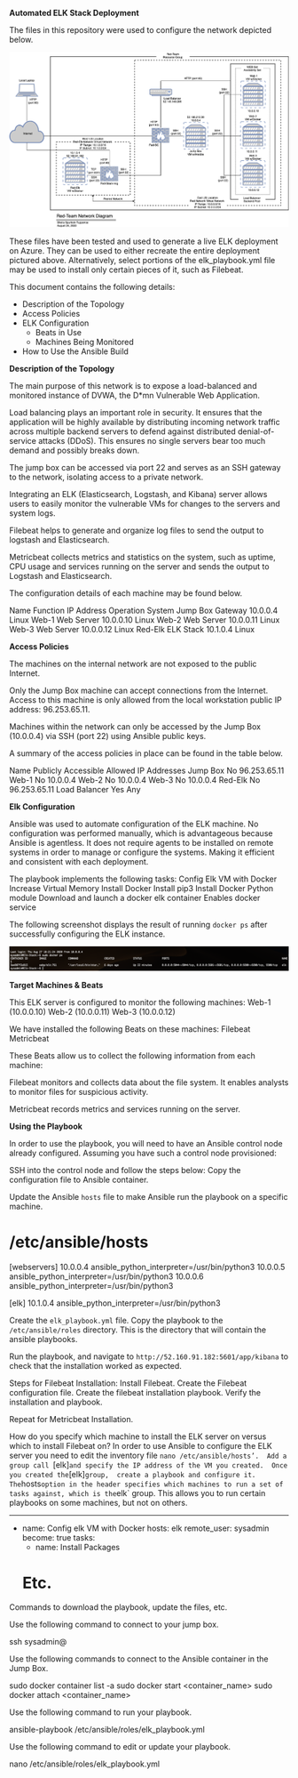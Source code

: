 **Automated ELK Stack Deployment**

The files in this repository were used to configure the network depicted below.

![alt text](https://github.com/Satuppe1/ELK-Stack-Deployment/blob/master/Diagrams/Red-Team%20Network%20Diagram.png)

These files have been tested and used to generate a live ELK deployment on Azure. They can be used to either recreate the entire deployment pictured above. Alternatively, select portions of the elk_playbook.yml file may be used to install only certain pieces of it, such as Filebeat.

This document contains the following details:
- Description of the Topology
- Access Policies
- ELK Configuration
  - Beats in Use
  - Machines Being Monitored
- How to Use the Ansible Build

**Description of the Topology**

The main purpose of this network is to expose a load-balanced and monitored instance of DVWA, the D*mn Vulnerable Web Application.

Load balancing plays an important role in security.  It ensures that the application will be highly available by distributing incoming network traffic across multiple backend servers to defend against distributed denial-of-service attacks (DDoS).  This ensures no single servers bear too much demand and possibly breaks down. 

The jump box can be accessed via port 22 and serves as an SSH gateway to the network,   isolating access to a private network.

Integrating an ELK (Elasticsearch, Logstash, and Kibana) server allows users to easily monitor the vulnerable VMs for changes to the servers and system logs.

Filebeat helps to generate and organize log files to send the output to logstash and Elasticsearch.

Metricbeat collects metrics and statistics on the system, such as uptime, CPU usage and services running on the server and sends the output to Logstash and Elasticsearch.

The configuration details of each machine may be found below.

Name
Function
IP Address
Operation System
Jump Box
Gateway
10.0.0.4
Linux
Web-1
Web Server
10.0.0.10
Linux
Web-2
Web Server
10.0.0.11
Linux
Web-3
Web Server
10.0.0.12
Linux
Red-Elk
ELK Stack
10.1.0.4
Linux

**Access Policies**

The machines on the internal network are not exposed to the public Internet. 

Only the Jump Box machine can accept connections from the Internet. Access to this machine is only allowed from the local workstation public IP address: 96.253.65.11.

Machines within the network can only be accessed by the Jump Box (10.0.0.4) via SSH (port 22) using Ansible public keys.

A summary of the access policies in place can be found in the table below.

Name
Publicly Accessible
Allowed IP Addresses
Jump Box
No
96.253.65.11
Web-1
No
10.0.0.4
Web-2
No
10.0.0.4
Web-3
No
10.0.0.4
Red-Elk
No
96.253.65.11
Load Balancer
Yes
Any

**Elk Configuration**

Ansible was used to automate configuration of the ELK machine. No configuration was performed manually, which is advantageous because Ansible is agentless. It does not require agents to be installed on remote systems in order to manage or configure the systems.  Making it efficient and consistent with each deployment.  

The playbook implements the following tasks:
Config Elk VM with Docker
Increase Virtual Memory
Install Docker
Install pip3
Install Docker Python module
Download and launch a docker elk container
Enables docker service

The following screenshot displays the result of running `docker ps` after successfully configuring the ELK instance.



![alt text](https://github.com/Satuppe1/ELK-Stack-Deployment/blob/master/Images/Docker%20ps%20Screenshot.png)

**Target Machines & Beats**

This ELK server is configured to monitor the following machines:
Web-1 (10.0.0.10)
Web-2 (10.0.0.11)
Web-3 (10.0.0.12)

We have installed the following Beats on these machines:
Filebeat
Metricbeat

These Beats allow us to collect the following information from each machine:

Filebeat monitors and collects data about the file system.  It enables analysts to monitor files for suspicious activity.

Metricbeat records metrics and services running on the server.

**Using the Playbook**

In order to use the playbook, you will need to have an Ansible control node already configured. Assuming you have such a control node provisioned: 

SSH into the control node and follow the steps below:
Copy the configuration file to Ansible container.

Update the Ansible `hosts` file to make Ansible run the playbook on a specific machine.

# /etc/ansible/hosts
 [webservers]
 10.0.0.4 ansible_python_interpreter=/usr/bin/python3
 10.0.0.5 ansible_python_interpreter=/usr/bin/python3
 10.0.0.6 ansible_python_interpreter=/usr/bin/python3

 [elk]
 10.1.0.4 ansible_python_interpreter=/usr/bin/python3

Create the `elk_playbook.yml` file.  Copy the playbook to the `/etc/ansible/roles` directory.  This is the directory that will contain the ansible playbooks.

Run the playbook, and navigate to `http://52.160.91.182:5601/app/kibana` to check that the installation worked as expected.

Steps for Filebeat Installation:
Install Filebeat.
Create the Filebeat configuration file.
Create the filebeat installation playbook.
Verify the installation and playbook.

Repeat for Metricbeat Installation.
 
How do you specify which machine to install the ELK server on versus which to install Filebeat on?
In order to use Ansible to configure the ELK server you need to edit the inventory file `nano /etc/ansible/hosts’.  Add a group call `[elk]` and specify the IP address of the VM you created.  Once you created the `[elk]` group,  create a playbook and configure it.  The `hosts` option in the header specifies which machines to run a set of tasks against, which is the `elk` group.  This allows you to run certain playbooks on some machines, but not on others.

---
- name: Config elk VM with Docker
  hosts: elk
  remote_user: sysadmin
  become: true
  tasks:
  - name: Install Packages
  # Etc.



Commands to download the playbook, update the files, etc.

Use the following command to connect to your jump box.

ssh sysadmin@<jump box external IP>

Use the following commands to connect to the Ansible container in the Jump Box.

sudo docker container list -a
sudo docker start <container_name>
sudo docker attach <container_name>

Use the following command to run your playbook.
	
ansible-playbook  /etc/ansible/roles/elk_playbook.yml

Use the following command to edit or update your playbook.

nano /etc/ansible/roles/elk_playbook.yml
 



	

